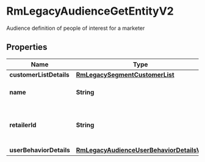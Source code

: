 

# RmLegacyAudienceGetEntityV2

Audience definition of people of interest for a marketer

## Properties

| Name | Type | Description | Notes |
|------------ | ------------- | ------------- | -------------|
|**customerListDetails** | [**RmLegacySegmentCustomerList**](RmLegacySegmentCustomerList.md) |  |  [optional] |
|**name** | **String** | Name of the audience |  |
|**retailerId** | **String** | ID of the retailer associated with this audience |  |
|**userBehaviorDetails** | [**RmLegacyAudienceUserBehaviorDetailsV2**](RmLegacyAudienceUserBehaviorDetailsV2.md) |  |  [optional] |




